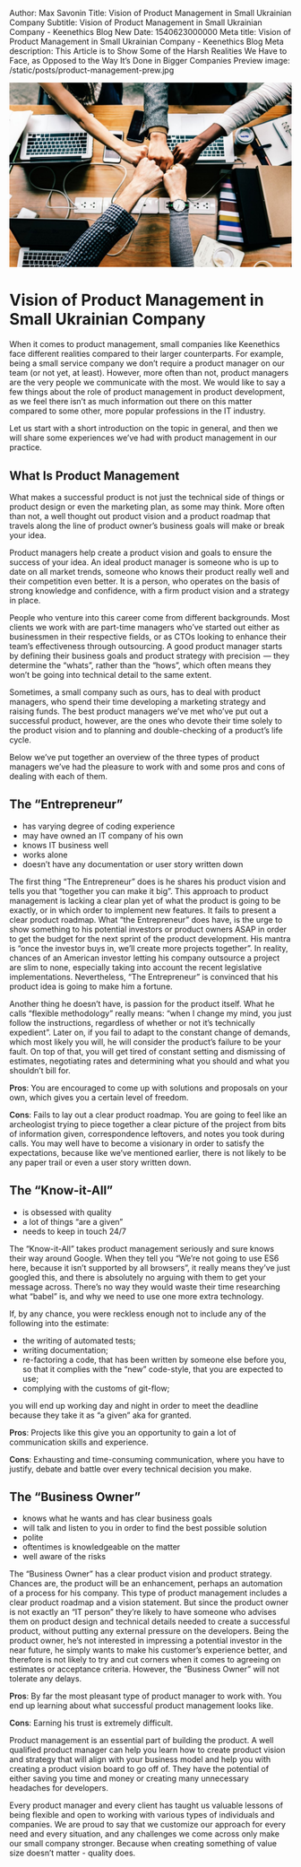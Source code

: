 Author: Max Savonin
Title: Vision of Product Management in Small Ukrainian Company
Subtitle: Vision of Product Management in Small Ukrainian Company - Keenethics Blog
New Date: 1540623000000
Meta title: Vision of Product Management in Small Ukrainian Company - Keenethics Blog
Meta description: This Article is to Show Some of the Harsh Realities We Have to Face, as Opposed to the Way It’s Done in Bigger Companies
Preview image: /static/posts/product-management-prew.jpg

![Team](/static/posts/product-management.jpg)

# Vision of Product Management in Small Ukrainian Company

When it comes to product management, small  companies like Keenethics face different realities compared to their larger counterparts. For example, being a small service company we don’t require a product manager on our team (or not yet, at least). However, more often than not, product managers are the very people we communicate with the most. We would like to say a few things about the role of product management in product development, as we feel there isn’t as much information out there on this matter compared to some other, more popular professions in the IT industry.

Let us start with a short introduction on the topic in general, and then we will share some experiences we’ve had with product management in our practice. 

## What Is Product Management

What makes a successful product is not just the technical side of things or product design or even the marketing plan, as some may think. More often than not, a well thought out product vision and a product roadmap that travels along the line of product owner’s business goals will make or break your idea.

Product managers help create a product vision and goals to ensure the success of your idea. An ideal product manager is someone who is up to date on all market trends, someone who knows their product really well and their competition even better. It is a person, who operates on the basis of strong knowledge and confidence, with a firm product vision and a strategy in place.

People who venture into this career come from different backgrounds. Most clients we work with are part-time managers who’ve started out either as businessmen in their respective fields, or as CTOs looking to enhance their team’s effectiveness through outsourcing. A good product manager starts by defining their business goals and product strategy with precision  — they  determine the “whats”, rather than the “hows”, which often means they won’t be going into technical detail to the same extent.

Sometimes, a small company such as ours, has to deal with product managers, who spend their time developing a marketing strategy and raising funds. The best product managers we’ve met who’ve put out a successful product, however, are the ones who devote their time solely to the product vision and to planning and double-checking of a product’s life cycle.

Below we’ve put together an overview of the three types of product managers we’ve had the pleasure to work with and some pros and cons of dealing with each of them.


## The “Entrepreneur”

-   has varying degree of coding experience 
-   may have owned an IT company of his own
-   knows IT business well
-   works alone
-   doesn’t have any documentation or user story written down

The first thing “The Entrepreneur” does is he shares his product vision and tells you that “together you can make it big”. This approach to product management is lacking a clear plan yet of what the product is going to be exactly, or in which order to implement new features. It fails to present a clear product roadmap. What “the Entrepreneur” does have, is the urge to show something to his potential investors or product owners ASAP in order to get the budget for the next sprint of the product development. His mantra is “once the investor buys in, we’ll create more projects together”. In reality, chances of an American investor letting his company outsource a project are slim to none, especially taking into account the recent legislative implementations. Nevertheless, “The Entrepreneur” is convinced that his product idea is going to make him a fortune.

Another thing he doesn’t have, is passion for the product itself. What he calls “flexible methodology” really means: “when I change my mind, you just follow the instructions, regardless of whether or not it’s technically expedient”. Later on, if you fail to adapt to the constant change of demands, which most likely you will, he will consider the product’s failure to be your fault. On top of that, you will get tired of constant setting and dismissing of estimates, negotiating rates and determining what you should and what you shouldn’t bill for.

<p><span style="font-weight: 600">Pros</span>: You are encouraged to come up with solutions and proposals on your own, which gives you a certain level of freedom.</p>

<p><span style="font-weight: 600">Cons</span>: Fails to lay out a clear product roadmap. You are going to feel like an archeologist  trying to piece together a clear picture of the project from bits of information given, correspondence leftovers, and notes you took during calls. You may well have to become a visionary in order to satisfy the expectations, because like we’ve mentioned earlier, there is not likely to be any paper trail or even a user story written down.</p>

## The “Know-it-All”

-   is obsessed with quality
-   a lot of things “are a given”
-   needs to keep in touch 24/7

The “Know-it-All” takes product management seriously and sure knows their way around Google. When they tell you “We’re not going to use ES6 here, because it isn’t supported by all browsers”, it really means they’ve just googled this, and there is absolutely no arguing with them to get your message across. There’s no way they would waste their time researching what “babel” is, and why we need to use one more extra technology.

If, by any chance, you were reckless enough not to include any of the following into the estimate:

-   the writing of automated tests;
-   writing documentation;
-   re-factoring a code, that has been written by someone else before you, so that it complies with the “new” code-style, that you are expected to use;
-   complying with the customs of git-flow;

you will end up working day and night in order to meet the deadline because they take it as “a given” aka for granted.

<p><span style="font-weight: 600">Pros</span>: Projects like this give you an opportunity to gain a lot of communication skills and experience.</p>

<p><span style="font-weight: 600">Cons</span>: Exhausting and time-consuming communication, where you have to justify, debate and battle over every technical decision you make.</p>

## The “Business Owner”

-   knows what he wants and has clear business goals
-   will talk and listen to you in order to find the best possible solution
-   polite
-   oftentimes is knowledgeable on the matter
-   well aware of the risks

The “Business Owner” has a clear product vision and product strategy. Chances are, the product will be an enhancement, perhaps an automation of a process for his company. This type of product management includes a clear product roadmap and a vision statement. But since the product owner is not exactly an “IT person” they’re likely to have someone who advises them on product design and technical details needed to create a successful product, without putting any external pressure on the developers. Being the product owner, he’s not interested in impressing a potential investor in the near future, he simply wants to make his customer’s experience better, and therefore is not likely to try and cut corners when it comes to agreeing on estimates or acceptance criteria. However, the “Business Owner” will not tolerate any delays.

<p><span style="font-weight: 600">Pros</span>: By far the most pleasant type of product manager to work with. You end up learning about what successful product management looks like.</p>

<p><span style="font-weight: 600">Cons</span>: Earning his trust is extremely difficult.</p>

Product management is an essential part of building the product. A well qualified product manager can help you learn how to create product vision and strategy that will align with your business model and help you with creating a product vision board to go off of. They have the potential of either saving you time and money or creating many unnecessary headaches for developers.

Every product manager and every client has taught us valuable lessons of being flexible and open to working with various types of individuals and companies. We are proud to say that we customize our approach for every need and every situation, and any challenges we come across only make our small company stronger. Because when creating something of value size doesn’t matter - quality does.